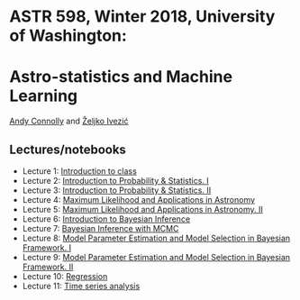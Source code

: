 
# ASTR 598, Winter 2018, University of Washington: 
# Astro-statistics and Machine Learning  

[Andy Connolly](http://depts.washington.edu/astron/profile/connolly-andy/) and [Željko Ivezić](http://faculty.washington.edu/ivezic/) 

## Lectures/notebooks 
 *  Lecture 1: [Introduction to class](Week-0-Thu.pdf)
 *  Lecture 2: [Introduction to Probability & Statistics. I](Week-1-Tue.ipynb)
 *  Lecture 3: [Introduction to Probability & Statistics. II](Week-1-Thu.ipynb)
 *  Lecture 4: [Maximum Likelihood and Applications in Astronomy](Week-2-Thu.ipynb)
 *  Lecture 5: [Maximum Likelihood and Applications in Astronomy. II](Week-3-Thu.ipynb)
 *  Lecture 6: [Introduction to Bayesian Inference](Week-4-Tue-Class.ipynb)
 *  Lecture 7: [Bayesian Inference with MCMC](Week-4-Thu.ipynb)
 *  Lecture 8: [Model Parameter Estimation and Model Selection in Bayesian Framework. I](Week-5-Tue.ipynb)
 *  Lecture 9: [Model Parameter Estimation and Model Selection in Bayesian Framework. II](Week-5-Thu.ipynb)
 * Lecture 10: [Regression](Week-6-Tue.ipynb)
 * Lecture 11: [Time series analysis](Week-6-Thu.ipynb)
